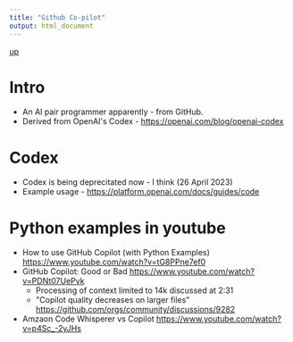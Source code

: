 ```yaml
---
title: "Github Co-pilot"
output: html_document
---
```

[up](https://mikewise2718.github.io/markdowndocs/)

# Intro
- An AI pair programmer apparently - from GitHub.
- Derived from OpenAI's Codex - https://openai.com/blog/openai-codex 


# Codex
- Codex is being deprecitated now - I think (26 April 2023)
- Example usage - https://platform.openai.com/docs/guides/code

# Python examples in youtube
- How to use GitHub Copilot (with Python Examples)  https://www.youtube.com/watch?v=tG8PPne7ef0
- GitHub Copilot: Good or Bad  https://www.youtube.com/watch?v=PDNt07UePvk
    - Processing of context limited to 14k discussed at 2:31
    - "Copilot quality decreases on larger files"  https://github.com/orgs/community/discussions/9282
- Amzaon Code Whisperer vs Copilot https://www.youtube.com/watch?v=p4Sc_-2yJHs